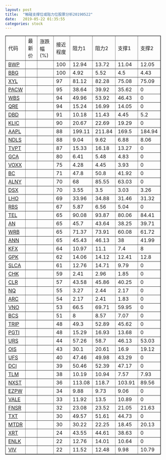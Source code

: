 ```yaml
---
layout: post
title:  "触碰支撑位或阻力位股票分析20190522"
date:   2019-05-22 01:35:55
categories: stock
---
```

<script type="text/javascript">
var stockList = []
stockList.push('gb_bwp');
stockList.push('gb_bbg');
stockList.push('gb_xyl');
stockList.push('gb_pacw');
stockList.push('gb_wbs');
stockList.push('gb_qre');
stockList.push('gb_dbd');
stockList.push('gb_klic');
stockList.push('gb_aapl');
stockList.push('gb_ndls');
stockList.push('gb_tvpt');
stockList.push('gb_gca');
stockList.push('gb_voxx');
stockList.push('gb_bc');
stockList.push('gb_alny');
stockList.push('gb_dsx');
stockList.push('gb_lho');
stockList.push('gb_rbs');
stockList.push('gb_tel');
stockList.push('gb_an');
stockList.push('gb_wrb');
stockList.push('gb_ann');
stockList.push('gb_kfx');
stockList.push('gb_gpk');
stockList.push('gb_slca');
stockList.push('gb_chk');
stockList.push('gb_clr');
stockList.push('gb_nq');
stockList.push('gb_arc');
stockList.push('gb_vno');
stockList.push('gb_bcs');
stockList.push('gb_trip');
stockList.push('gb_pgti');
stockList.push('gb_urs');
stockList.push('gb_ois');
stockList.push('gb_ufs');
stockList.push('gb_dci');
stockList.push('gb_tlm');
stockList.push('gb_nxst');
stockList.push('gb_ezpw');
stockList.push('gb_vale');
stockList.push('gb_fnsr');
stockList.push('gb_txt');
stockList.push('gb_mtdr');
stockList.push('gb_xrt');
stockList.push('gb_enlk');
stockList.push('gb_viv');
</script>
<table border="1">
 <tr>
 <td>代码</td>
 <td>最新价</td>
 <td>涨跌幅(%)</td>
 <td>接近程度</td>
 <td>阻力1</td>
 <td>阻力2</td>
 <td>支撑1</td>
 <td>支撑2</td>
</tr>
  <tr id="bwp" class="green">
  <td><a href="http://stock.finance.sina.com.cn/usstock/quotes/BWP.html" target="_blank">BWP</a></td><td></td><td></td><td>100</td><td>12.94</td><td>13.72</td><td>11.04</td><td>12.05</td></tr>
  <tr id="bbg" class="red">
  <td><a href="http://stock.finance.sina.com.cn/usstock/quotes/BBG.html" target="_blank">BBG</a></td><td></td><td></td><td>100</td><td>4.92</td><td>5.52</td><td>4.5</td><td>4.43</td></tr>
  <tr id="xyl" class="green">
  <td><a href="http://stock.finance.sina.com.cn/usstock/quotes/XYL.html" target="_blank">XYL</a></td><td></td><td></td><td>97</td><td>81.12</td><td>82.28</td><td>75.08</td><td>75.09</td></tr>
  <tr id="pacw" class="red">
  <td><a href="http://stock.finance.sina.com.cn/usstock/quotes/PACW.html" target="_blank">PACW</a></td><td></td><td></td><td>95</td><td>38.64</td><td>39.92</td><td>35.62</td><td>0</td></tr>
  <tr id="wbs" class="red">
  <td><a href="http://stock.finance.sina.com.cn/usstock/quotes/WBS.html" target="_blank">WBS</a></td><td></td><td></td><td>94</td><td>49.96</td><td>53.92</td><td>46.43</td><td>0</td></tr>
  <tr id="qre" class="red">
  <td><a href="http://stock.finance.sina.com.cn/usstock/quotes/QRE.html" target="_blank">QRE</a></td><td></td><td></td><td>94</td><td>15.24</td><td>16.99</td><td>14.05</td><td>0</td></tr>
  <tr id="dbd" class="red">
  <td><a href="http://stock.finance.sina.com.cn/usstock/quotes/DBD.html" target="_blank">DBD</a></td><td></td><td></td><td>91</td><td>10.18</td><td>11.43</td><td>4.45</td><td>5.2</td></tr>
  <tr id="klic" class="green">
  <td><a href="http://stock.finance.sina.com.cn/usstock/quotes/KLIC.html" target="_blank">KLIC</a></td><td></td><td></td><td>90</td><td>20.67</td><td>22.69</td><td>19.29</td><td>0</td></tr>
  <tr id="aapl" class="green">
  <td><a href="http://stock.finance.sina.com.cn/usstock/quotes/AAPL.html" target="_blank">AAPL</a></td><td></td><td></td><td>88</td><td>199.11</td><td>211.84</td><td>169.5</td><td>184.94</td></tr>
  <tr id="ndls" class="green">
  <td><a href="http://stock.finance.sina.com.cn/usstock/quotes/NDLS.html" target="_blank">NDLS</a></td><td></td><td></td><td>88</td><td>9.04</td><td>9.62</td><td>6.88</td><td>8.06</td></tr>
  <tr id="tvpt" class="red">
  <td><a href="http://stock.finance.sina.com.cn/usstock/quotes/TVPT.html" target="_blank">TVPT</a></td><td></td><td></td><td>87</td><td>15.33</td><td>16.18</td><td>13.27</td><td>0</td></tr>
  <tr id="gca" class="green">
  <td><a href="http://stock.finance.sina.com.cn/usstock/quotes/GCA.html" target="_blank">GCA</a></td><td></td><td></td><td>80</td><td>6.41</td><td>5.48</td><td>4.83</td><td>0</td></tr>
  <tr id="voxx" class="green">
  <td><a href="http://stock.finance.sina.com.cn/usstock/quotes/VOXX.html" target="_blank">VOXX</a></td><td></td><td></td><td>75</td><td>4.28</td><td>4.45</td><td>3.93</td><td>0</td></tr>
  <tr id="bc" class="red">
  <td><a href="http://stock.finance.sina.com.cn/usstock/quotes/BC.html" target="_blank">BC</a></td><td></td><td></td><td>71</td><td>47.8</td><td>50.8</td><td>41.92</td><td>0</td></tr>
  <tr id="alny" class="red">
  <td><a href="http://stock.finance.sina.com.cn/usstock/quotes/ALNY.html" target="_blank">ALNY</a></td><td></td><td></td><td>70</td><td>68</td><td>85.55</td><td>63.03</td><td>0</td></tr>
  <tr id="dsx" class="green">
  <td><a href="http://stock.finance.sina.com.cn/usstock/quotes/DSX.html" target="_blank">DSX</a></td><td></td><td></td><td>70</td><td>3.55</td><td>3.5</td><td>3.03</td><td>3.26</td></tr>
  <tr id="lho" class="green">
  <td><a href="http://stock.finance.sina.com.cn/usstock/quotes/LHO.html" target="_blank">LHO</a></td><td></td><td></td><td>69</td><td>33.96</td><td>34.88</td><td>31.46</td><td>31.32</td></tr>
  <tr id="rbs" class="red">
  <td><a href="http://stock.finance.sina.com.cn/usstock/quotes/RBS.html" target="_blank">RBS</a></td><td></td><td></td><td>67</td><td>5.87</td><td>6.56</td><td>5.04</td><td>0</td></tr>
  <tr id="tel" class="red">
  <td><a href="http://stock.finance.sina.com.cn/usstock/quotes/TEL.html" target="_blank">TEL</a></td><td></td><td></td><td>65</td><td>90.08</td><td>93.87</td><td>80.06</td><td>84.41</td></tr>
  <tr id="an" class="green">
  <td><a href="http://stock.finance.sina.com.cn/usstock/quotes/AN.html" target="_blank">AN</a></td><td></td><td></td><td>65</td><td>45.7</td><td>43.64</td><td>38.25</td><td>39.71</td></tr>
  <tr id="wrb" class="green">
  <td><a href="http://stock.finance.sina.com.cn/usstock/quotes/WRB.html" target="_blank">WRB</a></td><td></td><td></td><td>65</td><td>71.37</td><td>73.91</td><td>60.08</td><td>61.72</td></tr>
  <tr id="ann" class="red">
  <td><a href="http://stock.finance.sina.com.cn/usstock/quotes/ANN.html" target="_blank">ANN</a></td><td></td><td></td><td>65</td><td>45.43</td><td>46.13</td><td>38</td><td>41.99</td></tr>
  <tr id="kfx" class="green">
  <td><a href="http://stock.finance.sina.com.cn/usstock/quotes/KFX.html" target="_blank">KFX</a></td><td></td><td></td><td>64</td><td>10.97</td><td>11.1</td><td>7.4</td><td>8</td></tr>
  <tr id="gpk" class="green">
  <td><a href="http://stock.finance.sina.com.cn/usstock/quotes/GPK.html" target="_blank">GPK</a></td><td></td><td></td><td>62</td><td>14.06</td><td>14.12</td><td>12.41</td><td>12.8</td></tr>
  <tr id="slca" class="red">
  <td><a href="http://stock.finance.sina.com.cn/usstock/quotes/SLCA.html" target="_blank">SLCA</a></td><td></td><td></td><td>61</td><td>12.76</td><td>14.71</td><td>9.79</td><td>0</td></tr>
  <tr id="chk" class="red">
  <td><a href="http://stock.finance.sina.com.cn/usstock/quotes/CHK.html" target="_blank">CHK</a></td><td></td><td></td><td>59</td><td>2.41</td><td>2.96</td><td>1.85</td><td>0</td></tr>
  <tr id="clr" class="red">
  <td><a href="http://stock.finance.sina.com.cn/usstock/quotes/CLR.html" target="_blank">CLR</a></td><td></td><td></td><td>57</td><td>43.58</td><td>45.86</td><td>40.25</td><td>0</td></tr>
  <tr id="nq" class="green">
  <td><a href="http://stock.finance.sina.com.cn/usstock/quotes/NQ.html" target="_blank">NQ</a></td><td></td><td></td><td>55</td><td>3.27</td><td>2.44</td><td>2.17</td><td>0</td></tr>
  <tr id="arc" class="red">
  <td><a href="http://stock.finance.sina.com.cn/usstock/quotes/ARC.html" target="_blank">ARC</a></td><td></td><td></td><td>54</td><td>2.17</td><td>2.41</td><td>1.83</td><td>0</td></tr>
  <tr id="vno" class="green">
  <td><a href="http://stock.finance.sina.com.cn/usstock/quotes/VNO.html" target="_blank">VNO</a></td><td></td><td></td><td>53</td><td>66.5</td><td>69.71</td><td>59.95</td><td>0</td></tr>
  <tr id="bcs" class="red">
  <td><a href="http://stock.finance.sina.com.cn/usstock/quotes/BCS.html" target="_blank">BCS</a></td><td></td><td></td><td>51</td><td>8</td><td>8.57</td><td>7.07</td><td>0</td></tr>
  <tr id="trip" class="green">
  <td><a href="http://stock.finance.sina.com.cn/usstock/quotes/TRIP.html" target="_blank">TRIP</a></td><td></td><td></td><td>48</td><td>49.3</td><td>52.89</td><td>45.62</td><td>0</td></tr>
  <tr id="pgti" class="green">
  <td><a href="http://stock.finance.sina.com.cn/usstock/quotes/PGTI.html" target="_blank">PGTI</a></td><td></td><td></td><td>48</td><td>15.29</td><td>16.93</td><td>13.68</td><td>0</td></tr>
  <tr id="urs" class="green">
  <td><a href="http://stock.finance.sina.com.cn/usstock/quotes/URS.html" target="_blank">URS</a></td><td></td><td></td><td>44</td><td>57.26</td><td>58.7</td><td>46.13</td><td>53.03</td></tr>
  <tr id="ois" class="green">
  <td><a href="http://stock.finance.sina.com.cn/usstock/quotes/OIS.html" target="_blank">OIS</a></td><td></td><td></td><td>43</td><td>30.1</td><td>20.61</td><td>16.9</td><td>19.12</td></tr>
  <tr id="ufs" class="green">
  <td><a href="http://stock.finance.sina.com.cn/usstock/quotes/UFS.html" target="_blank">UFS</a></td><td></td><td></td><td>40</td><td>47.46</td><td>49.98</td><td>43.29</td><td>0</td></tr>
  <tr id="dci" class="red">
  <td><a href="http://stock.finance.sina.com.cn/usstock/quotes/DCI.html" target="_blank">DCI</a></td><td></td><td></td><td>39</td><td>50.46</td><td>52.39</td><td>47.17</td><td>0</td></tr>
  <tr id="tlm" class="green">
  <td><a href="http://stock.finance.sina.com.cn/usstock/quotes/TLM.html" target="_blank">TLM</a></td><td></td><td></td><td>38</td><td>10.19</td><td>10.94</td><td>7.57</td><td>7.93</td></tr>
  <tr id="nxst" class="green">
  <td><a href="http://stock.finance.sina.com.cn/usstock/quotes/NXST.html" target="_blank">NXST</a></td><td></td><td></td><td>36</td><td>113.08</td><td>118.7</td><td>103.91</td><td>89.56</td></tr>
  <tr id="ezpw" class="green">
  <td><a href="http://stock.finance.sina.com.cn/usstock/quotes/EZPW.html" target="_blank">EZPW</a></td><td></td><td></td><td>34</td><td>9.88</td><td>9.73</td><td>9.06</td><td>0</td></tr>
  <tr id="vale" class="red">
  <td><a href="http://stock.finance.sina.com.cn/usstock/quotes/VALE.html" target="_blank">VALE</a></td><td></td><td></td><td>33</td><td>11.92</td><td>13.5</td><td>10.89</td><td>0</td></tr>
  <tr id="fnsr" class="green">
  <td><a href="http://stock.finance.sina.com.cn/usstock/quotes/FNSR.html" target="_blank">FNSR</a></td><td></td><td></td><td>32</td><td>23.08</td><td>23.52</td><td>21.05</td><td>21.63</td></tr>
  <tr id="txt" class="red">
  <td><a href="http://stock.finance.sina.com.cn/usstock/quotes/TXT.html" target="_blank">TXT</a></td><td></td><td></td><td>30</td><td>49.57</td><td>51.61</td><td>44.73</td><td>0</td></tr>
  <tr id="mtdr" class="green">
  <td><a href="http://stock.finance.sina.com.cn/usstock/quotes/MTDR.html" target="_blank">MTDR</a></td><td></td><td></td><td>30</td><td>30.22</td><td>22.25</td><td>18.45</td><td>20.13</td></tr>
  <tr id="xrt" class="red">
  <td><a href="http://stock.finance.sina.com.cn/usstock/quotes/XRT.html" target="_blank">XRT</a></td><td></td><td></td><td>24</td><td>43.55</td><td>44.61</td><td>38.63</td><td>0</td></tr>
  <tr id="enlk" class="red">
  <td><a href="http://stock.finance.sina.com.cn/usstock/quotes/ENLK.html" target="_blank">ENLK</a></td><td></td><td></td><td>22</td><td>12.76</td><td>14.01</td><td>10.64</td><td>0</td></tr>
  <tr id="viv" class="red">
  <td><a href="http://stock.finance.sina.com.cn/usstock/quotes/VIV.html" target="_blank">VIV</a></td><td></td><td></td><td>22</td><td>11.52</td><td>12.48</td><td>9.98</td><td>10.79</td></tr>
</table>
